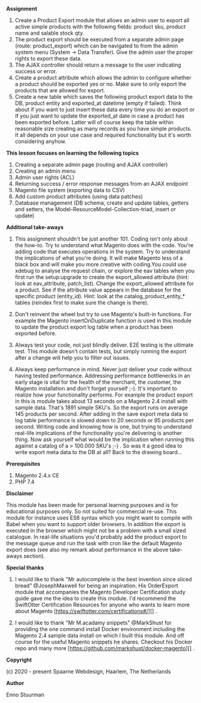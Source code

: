 **Assignment**

1. Create a Product Export module that allows an admin user to export all active simple products with the following fields: product sku, product name and salable stock qty.
2. The product export should be executed from a separate admin page (route: product_export) which can be navigated to from the admin system menu (System -> Data Transfer). Give the admin user the proper rights to export these data.
3. The AJAX controller should return a message to the user indicating success or error. 
4. Create a product attribute which allows the admin to configure whether a product should be exported yes or no. Make sure to only export the products that are allowed for export. 
5. Create a new table which saves the following product export data to the DB, product entity and exported_at datetime (empty if failed). Think about if you want to just insert these data every time you 
do an export or if you just want to update the exported_at date in case a product has been exported before. Latter will of course keep the table within reasonable size creating as many records as you have simple products.
It all depends on your use case and required functionality but it's worth considering anyhow.   


**This lesson focuses on learning the following topics**

1. Creating a separate admin page (routing and AJAX controller)
2. Creating an admin menu
3. Admin user rights (ACL)
4. Returning success / error response messages from an AJAX endpoint 
5. Magento file system (exporting data to CSV)
6. Add custom product attributes (using data patches)
7. Database management (DB schema, create and update tables, getters and setters, the Model-ResourceModel-Collection-triad, insert or update)

**Additional take-aways**
1. This assignment shouldn't be just another 101. Coding isn't only about the how-to. Try to understand what Magento does with the code. You're adding code that executes operations in the system. Try to understand the implications of what you're doing. It will make Magento less of a black box and will make you more
creative with coding.You could use xdebug to analyse the request chain, or explore the eav tables when you first run the setup:upgrade to create the export_allowed attribute (hint: look at eav_attribute, patch_list). Change the export_allowed attribute for a product. See if the attribute value appears in the database for the specific
product (entity_id). Hint: look at the catalog_product_entity_* tables (reindex first to make sure the change is there).

2. Don't reinvent the wheel but try to use Magento's built-in functions. For example the Magento insertOnDuplicate function is used in this module to update the product export log table when a product has been exported before.

3. Always test your code, not just blindly deliver. E2E testing is the ultimate test. This module doesn't contain tests, but simply running the export after a change will help you to filter out issues.

4. Always keep performance in mind. Never just deliver your code without having tested performance. Addressing performance bottlenecks in an early stage is vital for the health of the merchant, the customer, the Magento installation and don't forget yourself ;-). 
It's important to realize how your functionality performs. For example the product export in this is module takes about 13 seconds on a Magento 2.4 install with sample data.
That's 1891 simple SKU's. So the export runs on average 145 products per second. After adding in the save export meta data to log table performance is slowed down to
20 seconds or 95 products per second. Writing code and knowing how is one, but trying to understand real-life implications of the functionality you're delivering is another thing.
Now ask yourself what would be the implication when running this against a catalog of a > 100.000 SKU's ;-) . So was it a good idea to write export meta data to the DB at all? 
Back to the drawing board... 



**Prerequisites**
1. Magento 2.4.x CE
2. PHP 7.4


**Disclaimer**

This module has been made for personal learning purposes and is for educational purposes only. 
So not suited for commercial re-use. This module for instance uses ES6 syntax which you might want
to compile with Babel when you want to support older browsers. In addition the export is executed in the
browser which might not be a problem with a small sized catalogue.
In real-life situations you'd probably add the product export to the message queue and run the task with cron 
like the default Magento export does (see also my remark about performance in the above take-aways section).


**Special thanks**
1. I would like to thank "Mr autocomplete is the best invention since sliced bread" @JosephMaxwell for being an inspiration. His OrderExport module that accompanies the Magento Developer Certification study guide gave me the idea to create this module.
I'd recommend the SwiftOtter Certification Resources for anyone who wants to learn more about Magento [https://swiftotter.com/certifications#/][] .

2. I would like to thank "Mr M.acadamy snippets" @MarkShust for providing the one command install Docker environment including the Magento 2.4 sample data install on which I built this module.
And off course for the useful Magento snippets he shares. Checkout his Docker repo and many more [https://github.com/markshust/docker-magento][] .


**Copyright**

(c) 2020 - present Spaarne Webdesign, Haarlem, The Netherlands

**Author** 

Enno Stuurman

